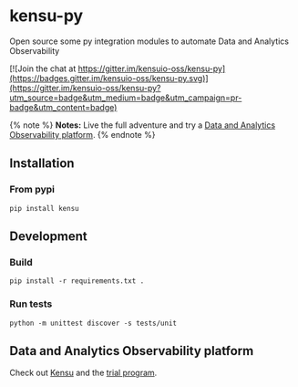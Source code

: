# kensu-py
Open source some py integration modules to automate Data and Analytics Observability

[![Join the chat at https://gitter.im/kensuio-oss/kensu-py](https://badges.gitter.im/kensuio-oss/kensu-py.svg)](https://gitter.im/kensuio-oss/kensu-py?utm_source=badge&utm_medium=badge&utm_campaign=pr-badge&utm_content=badge)

{% note %}
**Notes:** Live the full adventure and try a [Data and Analytics Observability platform](https://hubs.li/H0M3Jrd0).
{% endnote %}

## Installation

### From pypi

`pip install kensu`


## Development

### Build

`pip install -r requirements.txt .`

### Run tests

`python -m unittest discover -s tests/unit`

## Data and Analytics Observability platform

Check out [Kensu](https://kensu.io) and the [trial program](https://hubs.li/H0M3Jrd0).
